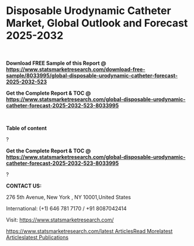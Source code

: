 <h1>Disposable Urodynamic Catheter Market, Global Outlook and Forecast 2025-2032</h1><br/><p><strong>Download FREE Sample of this Report @ <a href="https://www.statsmarketresearch.com/download-free-sample/8033995/global-disposable-urodynamic-catheter-forecast-2025-2032-523">https://www.statsmarketresearch.com/download-free-sample/8033995/global-disposable-urodynamic-catheter-forecast-2025-2032-523</a></strong></p>
 
 
 
 <div><b>Get the Complete Report & TOC @ <a href="https://www.statsmarketresearch.com/global-disposable-urodynamic-catheter-forecast-2025-2032-523-8033995">https://www.statsmarketresearch.com/global-disposable-urodynamic-catheter-forecast-2025-2032-523-8033995</a></b></div>
 
 
 
 <p><br />
 
 <b>Table of content</b></p>
 
 
 
 <p>? </p>
 
 
 
 <div><b>Get the Complete Report & TOC @ <a href="https://www.statsmarketresearch.com/global-disposable-urodynamic-catheter-forecast-2025-2032-523-8033995">https://www.statsmarketresearch.com/global-disposable-urodynamic-catheter-forecast-2025-2032-523-8033995</a></b></div>
 
 
 
 <p>? </p>
 
 
 
 <p><b>CONTACT US:</b><br />
 
 276 5th Avenue, New York , NY 10001,United States<br />
 
 International: (+1) 646 781 7170 / +91 8087042414<br />
 
 Visit: <a href="https://www.statsmarketresearch.com/">https://www.statsmarketresearch.com/</a><br />
 
 <a href="https://gyeongbokgung.com">https://www.statsmarketresearch.com/</a><a href="https://hallyeomaritime.com">latest Articles</a><a href="https://jingwansa.com">Read More</a><a href="https://nguoiviet.jp/">latest Articles</a><a href="https://www.intelmarketresearch.com/">latest Publications</a></p>